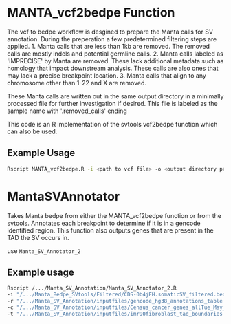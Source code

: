 # MANTA_vcf2bedpe Function

The vcf to bedpe workflow is desgined to prepare the Manta calls for SV annotation. During the preperation a few predetermined filtering steps are applied.
	1. Manta calls that are less than 1kb are removed. The removed calls are mostly indels and potential germline calls. 
	2. Manta calls labeled as 'IMPRECISE' by Manta are removed. These lack additional metadata such as homology that impact downstream analysis. These calls are also ones that may lack a precise breakpoint location.
	3. Manta calls that align to any chromosome other than 1-22 and X are removed. 

These Manta calls are written out in the same output directory in a minimally processed file for further investigation if desired. This file is labeled as the sample name with '.removed_calls' ending

This code is an R implementation of the svtools vcf2bedpe function which can also be used.

## Example Usage
```bash
Rscript MANTA_vcf2bedpe.R -i <path to vcf file> -o <output directory path>
```


# MantaSVAnnotator
Takes Manta bedpe from either the MANTA_vcf2bedpe function or from the svtools. Annotates each breakpoint to determine if it is in a gencode identified region. 
This function also outputs genes that are present in the TAD the SV occurs in.

use `Manta_SV_Annotator_2`

## Example usage

```bash
Rscript /.../Manta_SV_Annotation/Manta_SV_Annotator_2.R 
-i "/.../Manta_Bedpe_SVtools/Filtered/CDS-0b4jFH.somaticSV_filtered.bedpe" 
-r "/.../Manta_SV_Annotation/inputfiles/gencode_hg38_annotations_table.txt" 
-c "/.../Manta_SV_Annotation/inputfiles/Census_cancer_genes_allTue_May_2018.tsv" 
-t "/.../Manta_SV_Annotation/inputfiles/imr90fibroblast_tad_boundaries.txt"
```
